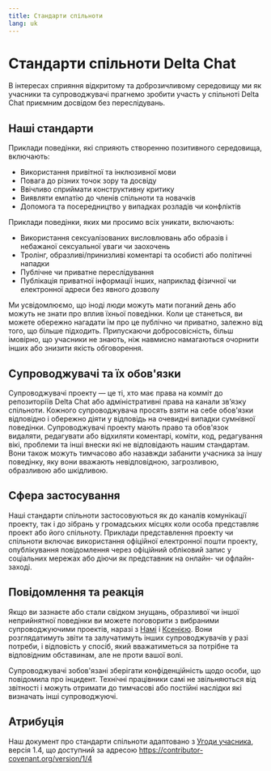 ```yaml
---
title: Стандарти спільноти
lang: uk
---
```


# Стандарти спільноти Delta Chat

В інтересах сприяння відкритому та доброзичливому середовищу ми як учасники та супроводжувачі прагнемо зробити участь у спільноті Delta Chat приємним досвідом без переслідувань.


## Наші стандарти

Приклади поведінки, які сприяють створенню позитивного середовища, включають:

* Використання привітної та інклюзивної мови 
* Повага до різних точок зору та досвіду 
* Ввічливо сприймати конструктивну критику 
* Виявляти емпатію до членів спільноти та новачків 
* Допомога та посередництво у випадках розладів чи конфліктів

Приклади поведінки, яких ми просимо всіх уникати, включають:

* Використання сексуалізованих висловлювань або образів і небажаної сексуальної уваги чи заохочень 
* Тролінг, образливі/принизливі коментарі та особисті або політичні нападки 
* Публічне чи приватне переслідування 
* Публікація приватної інформації інших, наприклад фізичної чи електронної адреси без явного дозволу

Ми усвідомлюємо, що іноді люди можуть мати поганий день або можуть не знати про вплив їхньої поведінки. Коли це станеться, ви можете обережно нагадати їм про це публічно чи приватно, залежно від того, що більше підходить. Припускаючи добросовісність, більш імовірно, що учасники не знають, ніж навмисно намагаються очорнити інших або знизити якість обговорення.


## Супроводжувачі та їх обов'язки

Супроводжувачі проекту — це ті, хто має права на комміт до репозиторіїв Delta Chat або адміністративні права на канали зв’язку спільноти. Кожного супроводжувача просять взяти на себе обов'язки відповідно і обережно діяти у відповідь на очевидні випадки сумнівної поведінки. Супроводжувачі проекту мають право та обов'язок видаляти, редагувати або відхиляти коментарі, коміти, код, редагування вікі, проблеми та інші внески які не відповідають нашим стандартам. Вони також можуть тимчасово або назавжди забанити учасника за іншу поведінку, яку вони вважають невідповідною, загрозливою, образливою або шкідливою.

## Сфера застосування

Наші стандарти спільноти застосовуються як до каналів комунікації проекту, так і до зібрань у громадських місцях коли особа представляє проект або його спільноту. Приклади представлення проекту чи спільноти включає використання офіційної електронної пошти проекту, опублікування повідомлення через офіційний обліковий запис у соціальних мережах або діючи як представник на онлайн- чи офлайн-заході.

## Повідомлення та реакція

Якщо ви зазнаєте або стали свідком знущань, образливої ​​чи іншої неприйнятної поведінки ви можете поговорити з вибраними супроводжуючими проектів, наразі з [Намі](mailto:missytake@systemli.org) і [Ксенією](mailto:ksenia@transcyberian.org). Вони розглядатимуть звіти та залучатимуть інших супроводжувачів у разі потреби, і відповість у спосіб, який вважатиметься за потрібне та відповідним обставинам, але не проти вашої волі.

Супроводжувачі зобов'язані зберігати конфіденційність щодо особи, що повідомила про інцидент. Технічні працівники самі не звільняються від звітності і можуть отримати до тимчасові або постійні наслідки які визначать інші супроводжуючі.


## Атрибуція

Наш документ про стандарти спільноти адаптовано з [Угоди учасника](https://contributor-covenant.org), версія 1.4, що доступний за адресою <https://contributor-covenant.org/version/1/4>

